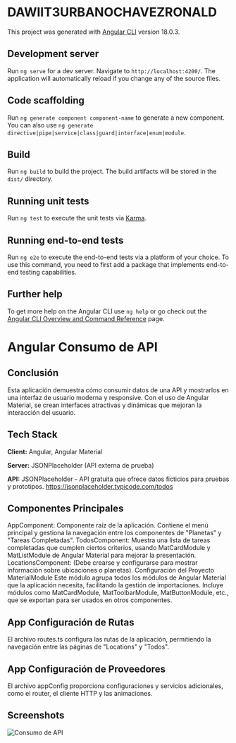 # DAWIIT3URBANOCHAVEZRONALD

This project was generated with [Angular CLI](https://github.com/angular/angular-cli) version 18.0.3.

## Development server

Run `ng serve` for a dev server. Navigate to `http://localhost:4200/`. The application will automatically reload if you change any of the source files.

## Code scaffolding

Run `ng generate component component-name` to generate a new component. You can also use `ng generate directive|pipe|service|class|guard|interface|enum|module`.

## Build

Run `ng build` to build the project. The build artifacts will be stored in the `dist/` directory.

## Running unit tests

Run `ng test` to execute the unit tests via [Karma](https://karma-runner.github.io).

## Running end-to-end tests

Run `ng e2e` to execute the end-to-end tests via a platform of your choice. To use this command, you need to first add a package that implements end-to-end testing capabilities.

## Further help

To get more help on the Angular CLI use `ng help` or go check out the [Angular CLI Overview and Command Reference](https://angular.dev/tools/cli) page.

# Angular Consumo de API

## Conclusión
Esta aplicación demuestra cómo consumir datos de una API y mostrarlos en una interfaz de usuario moderna y responsive. Con el uso de Angular Material, se crean interfaces atractivas y dinámicas que mejoran la interacción del usuario.

## Tech Stack
**Client:** Angular, Angular Material

**Server:** JSONPlaceholder (API externa de prueba)

**API:** JSONPlaceholder - API gratuita que ofrece datos ficticios para pruebas y prototipos.
https://jsonplaceholder.typicode.com/todos

## Componentes Principales
AppComponent: Componente raíz de la aplicación. Contiene el menú principal y gestiona la navegación entre los componentes de "Planetas" y "Tareas Completadas".
TodosComponent: Muestra una lista de tareas completadas que cumplen ciertos criterios, usando MatCardModule y MatListModule de Angular Material para mejorar la presentación.
LocationsComponent: (Debe crearse y configurarse para mostrar información sobre ubicaciones o planetas).
Configuración del Proyecto
MaterialModule
Este módulo agrupa todos los módulos de Angular Material que la aplicación necesita, facilitando la gestión de importaciones. Incluye módulos como MatCardModule, MatToolbarModule, MatButtonModule, etc., que se exportan para ser usados en otros componentes.

## App Configuración de Rutas
El archivo routes.ts configura las rutas de la aplicación, permitiendo la navegación entre las páginas de "Locations" y "Todos".

## App Configuración de Proveedores
El archivo appConfig proporciona configuraciones y servicios adicionales, como el router, el cliente HTTP y las animaciones.

## Screenshots

![Consumo de API](src/img/Api.png)
